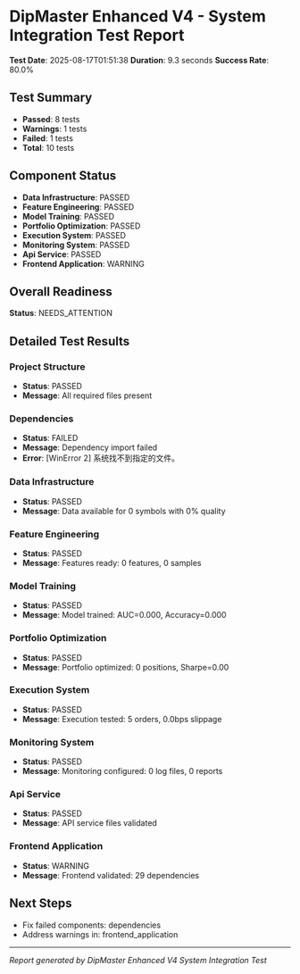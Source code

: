 
# DipMaster Enhanced V4 - System Integration Test Report

**Test Date**: 2025-08-17T01:51:38
**Duration**: 9.3 seconds
**Success Rate**: 80.0%

##  Test Summary

-  **Passed**: 8 tests
-  **Warnings**: 1 tests  
-  **Failed**: 1 tests
-  **Total**: 10 tests

##  Component Status

-  **Data Infrastructure**: PASSED
-  **Feature Engineering**: PASSED
-  **Model Training**: PASSED
-  **Portfolio Optimization**: PASSED
-  **Execution System**: PASSED
-  **Monitoring System**: PASSED
-  **Api Service**: PASSED
-  **Frontend Application**: WARNING

##  Overall Readiness

**Status**: NEEDS_ATTENTION

##  Detailed Test Results

###  Project Structure

- **Status**: PASSED
- **Message**: All required files present

###  Dependencies

- **Status**: FAILED
- **Message**: Dependency import failed
- **Error**: [WinError 2] 系统找不到指定的文件。

###  Data Infrastructure

- **Status**: PASSED
- **Message**: Data available for 0 symbols with 0% quality

###  Feature Engineering

- **Status**: PASSED
- **Message**: Features ready: 0 features, 0 samples

###  Model Training

- **Status**: PASSED
- **Message**: Model trained: AUC=0.000, Accuracy=0.000

###  Portfolio Optimization

- **Status**: PASSED
- **Message**: Portfolio optimized: 0 positions, Sharpe=0.00

###  Execution System

- **Status**: PASSED
- **Message**: Execution tested: 5 orders, 0.0bps slippage

###  Monitoring System

- **Status**: PASSED
- **Message**: Monitoring configured: 0 log files, 0 reports

###  Api Service

- **Status**: PASSED
- **Message**: API service files validated

###  Frontend Application

- **Status**: WARNING
- **Message**: Frontend validated: 29 dependencies

##  Next Steps

-  Fix failed components: dependencies
-  Address warnings in: frontend_application

---
*Report generated by DipMaster Enhanced V4 System Integration Test*
